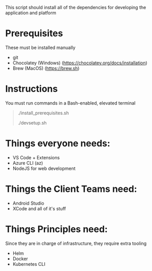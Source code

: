 This script should install all of the dependencies for developing the application and platform

# Prerequisites

These must be installed manually

* git
* Chocolatey (Windows) (https://chocolatey.org/docs/installation)
* Brew (MacOS) (https://brew.sh)

# Instructions

You must run commands in a Bash-enabled, elevated terminal
>
> ./install_prerequisites.sh
>
> ./devsetup.sh
>

# Things everyone needs:

* VS Code + Extensions
* Azure CLI (az)
* NodeJS for web development

# Things the Client Teams need:

* Android Studio
* XCode and all of it's stuff

# Things Principles need:
Since they are in charge of infrastructure, they require extra tooling
* Helm
* Docker
* Kubernetes CLI